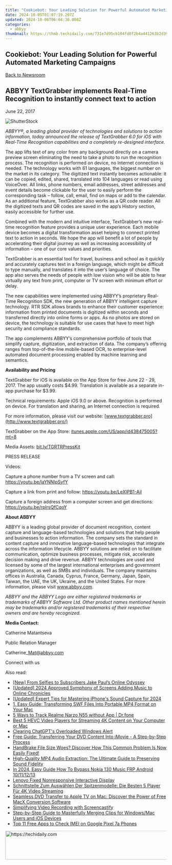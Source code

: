 ```yaml
---
title: "Cookiebot: Your Leading Solution for Powerful Automated Marketing Campaigns"
date: 2024-10-05T01:07:19.207Z
updated: 2024-10-06T06:04:30.008Z
categories:
  - abbyy
thumbnail: https://thmb.techidaily.com/731e7d95cb104fd0f2b4a441263b2d39fb916acbe1dcf99883081e6f54b5961f.jpg
---
```


## Cookiebot: Your Leading Solution for Powerful Automated Marketing Campaigns

[Back to Newsroom](https://tools.techidaily.com/abbyy/products/)

## ABBYY TextGrabber implements Real-Time Recognition to instantly connect text to action

June 22, 2017

![ShutterStock](https://content.abbyy.com/-/media/project/abbyy/abbyy/branchtemplates/shutterstock_1272462163_1296-x-729.jpg?h=729&iar=0&w=1296)

_ABBYY®, a leading global provider of technologies and solutions to action information, today announced the release of TextGrabber 6.0 for iOS with Real-Time Recognition capabilities and a completely re-designed interface._

The app lifts text of any color from any background directly on a camera preview screen eliminating the need to take a photo to run the recognition process. The recognition is performed on device, no Internet connection is needed. The technology works with 61 languages, the biggest number on the market in its category. The digitized text instantly becomes actionable: it can be copied, edited, shared, translated into 104 languages or read using VoiceOver. All links, phone numbers, email addresses, street addresses and event details become clickable for the user to easily perform the corresponding task – follow, call, email, find on maps or add to the calendar. As an additional feature, TextGrabber also works as a QR code reader. All the digitized texts and QR codes are saved in the app’s History section, easily accessible for further use.

Combined with the modern and intuitive interface, TextGrabber’s new real-time recognition feature provides a unique user experience. Each mobile device becomes a digital transformation asset helping to connect printed text to action in seconds. We hope the app will benefit a lot of people by accelerating their digital journey as well as increasing accessibility of information – one of our core values and priorities.

TextGrabber is an essential tool for travel, business and school as it quickly and accurately captures text in a foreign language, which might be difficult to type manually, and translates it into the user’s language of choice. The app also serves the needs of people with low vision who will be able to hear virtually any text from print, computer or TV screen with minimum effort or delay.

The new capabilities were implemented using ABBYY’s proprietary Real-Time Recognition SDK, the new generation of ABBYY intelligent capture technology. RTR SDK allows brands to enhance their customer experience: information from printed documents is digitized within seconds and transferred directly into online forms or apps. As no photos are stored on device, the technology is suitable for use cases that have to meet high security and compliance standards.

The app complements ABBYY’s comprehensive portfolio of tools that simplify capture, digitization, and extraction of data. The company’s offering ranges from top-of-the-line mobile-based OCR, to enterprise-level automated document processing enabled by machine learning and semantics.

**Availability and Pricing**

TextGrabber for iOS is available on the App Store for free June 22 - 29, 2017\. The app usually costs $4.99\. Translation is available as a separate in-app purchase for $3.99.

Technical requirements: Apple iOS 9.0 or above. Recognition is performed on device. For translation and sharing, an Internet connection is required.

For more information, please visit our website: [www.textgrabber.pro](http://www.textgrabber.pro/)

TextGrabber on the App Store: [itunes.apple.com/US/app/id438475005?mt=8](https://itunes.apple.com/US/app/id438475005?mt=8)

Media Assets: [bit.ly/TGRTRPressKit](http://bit.ly/TGRTRPressKit)

PRESS RELEASE

Videos:

Capture a phone number from a TV screen and call: <https://youtu.be/laYNNIpSyfY>

Capture a link from print and follow: <https://youtu.be/LeXIPB1-AjI>

Capture a foreign address from a computer screen and get directions: <https://youtu.be/rpIrsQfCqoY>

**About ABBYY**

ABBYY is a leading global provider of document recognition, content capture and language-based technologies and solutions that help people and businesses to action information. The company sets the standard in content capture and innovative language-based technologies that integrate across the information lifecycle. ABBYY solutions are relied on to facilitate communication, optimize business processes, mitigate risk, accelerate decision making and drive revenue. ABBYY technologies are used and licensed by some of the largest international enterprises and government organizations, as well as SMBs and individuals. The company maintains offices in Australia, Canada, Cyprus, France, Germany, Japan, Spain, Taiwan, the UAE, the UK, Ukraine, and the United States. For more information, please visit www.abbyy.com.

_ABBYY and the ABBYY Logo are either registered trademarks or trademarks of ABBYY Software Ltd. Other product names mentioned herein may be trademarks and/or registered trademarks of their respective owners and are hereby recognized._

**Media Contact:**

Catherine Matantseva

Public Relation Manager

Catherine\_Mat@abbyy.com

Connect with us

<ins class="adsbygoogle"
     style="display:block"
     data-ad-format="autorelaxed"
     data-ad-client="ca-pub-7571918770474297"
     data-ad-slot="1223367746"></ins>

<ins class="adsbygoogle"
     style="display:block"
     data-ad-client="ca-pub-7571918770474297"
     data-ad-slot="8358498916"
     data-ad-format="auto"
     data-full-width-responsive="true"></ins>

<span class="atpl-alsoreadstyle">Also read:</span>
<div><ul>
<li><a href="https://youtube-sure.techidaily.com/rom-selfies-to-subscribers-jake-pauls-online-odyssey/"><u>[New] From Selfies to Subscribers Jake Paul’s Online Odyssey</u></a></li>
<li><a href="https://facebook-video-recording.techidaily.com/updated-2024-approved-symphony-of-screens-adding-music-to-online-chronicles/"><u>[Updated] 2024 Approved Symphony of Screens Adding Music to Online Chronicles</u></a></li>
<li><a href="https://screen-sharing-recording.techidaily.com/updated-expert-tips-for-mastering-iphones-sound-capture-for-2024/"><u>[Updated] Expert Tips for Mastering iPhone's Sound Capture for 2024</u></a></li>
<li><a href="https://solve-helper.techidaily.com/1-easy-guide-transforming-swf-files-into-portable-mp4-format-on-your-mac/"><u>1. Easy Guide: Transforming SWF Files Into Portable MP4 Format on Your Mac</u></a></li>
<li><a href="https://android-location-track.techidaily.com/5-ways-to-track-realme-narzo-n55-without-app-drfone-by-drfone-virtual-android/"><u>5 Ways to Track Realme Narzo N55 without App | Dr.fone</u></a></li>
<li><a href="https://solve-helper.techidaily.com/best-5-hevc-video-players-for-streaming-4k-content-on-your-computer-or-mac/"><u>Best 5 HEVC Video Players for Streaming 4K Content on Your Computer or Mac</u></a></li>
<li><a href="https://win11.techidaily.com/clearing-chatgpts-overloaded-windows-alert/"><u>Clearing ChatGPT's Overloaded Windows Alert</u></a></li>
<li><a href="https://solve-helper.techidaily.com/free-guide-transferring-your-dvd-content-into-imovie-a-step-by-step-process/"><u>Free Guide: Transferring Your DVD Content Into iMovie - A Step-by-Step Process</u></a></li>
<li><a href="https://solve-helper.techidaily.com/handbrake-file-size-woes-discover-how-this-common-problem-is-now-easily-fixed/"><u>HandBrake File Size Woes? Discover How This Common Problem Is Now Easily Fixed!</u></a></li>
<li><a href="https://solve-helper.techidaily.com/high-quality-mp4-audio-extraction-the-ultimate-guide-to-preserving-sound-fidelity/"><u>High-Quality MP4 Audio Extraction: The Ultimate Guide to Preserving Sound Fidelity</u></a></li>
<li><a href="https://android-frp.techidaily.com/in-2024-easy-guide-how-to-bypass-nokia-130-music-frp-android-10111213-by-drfone-android/"><u>In 2024, Easy Guide How To Bypass Nokia 130 Music FRP Android 10/11/12/13</u></a></li>
<li><a href="https://graphic-issues.techidaily.com/lenovo-fixed-nonresponsive-interactive-display/"><u>Lenovo Fixed Nonresponsive Interactive Display</u></a></li>
<li><a href="https://solve-helper.techidaily.com/schnittstelle-zum-auswahlen-der-spitzenmodelle-die-besten-5-player-fur-4k-video-streaming/"><u>Schnittstelle Zum Auswählen Der Spitzenmodelle: Die Besten 5 Player Für 4K Video Streaming</u></a></li>
<li><a href="https://solve-helper.techidaily.com/seamless-dvd-transfer-to-apple-tv-on-mac-discover-the-power-of-free-macx-conversion-software/"><u>Seamless DVD Transfer to Apple TV on Mac: Discover the Power of Free MacX Conversion Software</u></a></li>
<li><a href="https://visual-screen-recording.techidaily.com/simplifying-video-recording-with-screencastify/"><u>Simplifying Video Recording with Screencastify</u></a></li>
<li><a href="https://solve-helper.techidaily.com/step-by-step-guide-to-masterfully-merging-clips-for-windowsmac-users-and-ios-devices/"><u>Step-by-Step Guide to Masterfully Merging Clips for Windows/Mac Users and iOS Devices</u></a></li>
<li><a href="https://sim-unlock.techidaily.com/top-11-free-apps-to-check-imei-on-google-pixel-7a-phones-by-drfone-android/"><u>Top 11 Free Apps to Check IMEI on Google Pixel 7a Phones</u></a></li>
</ul></div>

<!-- affiliate ads begin -->
<a href="https://ephamedtechinc.pxf.io/c/5597632/2137205/26400" target="_top" id="2137205">
  <img src="//a.impactradius-go.com/display-ad/26400-2137205" border="0" alt="https://techidaily.com" width="728" height="90"/>
</a>
<img height="0" width="0" src="https://ephamedtechinc.pxf.io/i/5597632/2137205/26400" style="position:absolute;visibility:hidden;" border="0" />
<!-- affiliate ads end -->


